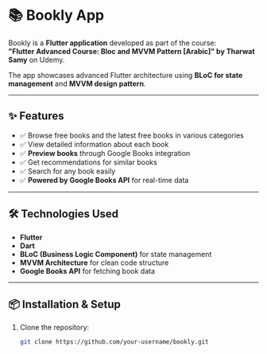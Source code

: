 # 📚 Bookly App

Bookly is a **Flutter application** developed as part of the course:  
**"Flutter Advanced Course: Bloc and MVVM Pattern [Arabic]" by Tharwat Samy** on Udemy.  

The app showcases advanced Flutter architecture using **BLoC for state management** and **MVVM design pattern**.

---

## ✨ Features
- ✅ Browse free books and the latest free books in various categories  
- ✅ View detailed information about each book  
- ✅ **Preview books** through Google Books integration  
- ✅ Get recommendations for similar books  
- ✅ Search for any book easily  
- ✅ **Powered by Google Books API** for real-time data  

---

## 🛠️ Technologies Used
- **Flutter**  
- **Dart**  
- **BLoC (Business Logic Component)** for state management  
- **MVVM Architecture** for clean code structure  
- **Google Books API** for fetching book data  

---

## 📦 Installation & Setup
1. Clone the repository:
   ```bash
   git clone https://github.com/your-username/bookly.git